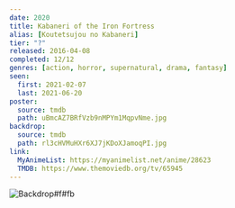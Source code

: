 ```yaml
---
date: 2020
title: Kabaneri of the Iron Fortress
alias: [Koutetsujou no Kabaneri]
tier: "?"
released: 2016-04-08
completed: 12/12
genres: [action, horror, supernatural, drama, fantasy]
seen:
  first: 2021-02-07
  last: 2021-06-20
poster:
  source: tmdb
  path: uBmcAZ7BRfVzb9nMPYm1MqpvNme.jpg
backdrop:
  source: tmdb
  path: rl3cHVMuHXr6XJ7jKDoXJamoqPI.jpg
link:
  MyAnimeList: https://myanimelist.net/anime/28623
  TMDB: https://www.themoviedb.org/tv/65945
---
```


![Backdrop#f#fb](https://image.tmdb.org/t/p/w1280/9ydGmGHe6OHoMMtFoIFSWhuSrHz.jpg "Source: TMDB")
